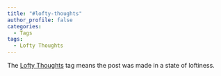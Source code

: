 ```yaml
---
title: "#lofty-thoughts"
author_profile: false
categories:
  - Tags
tags:
  - Lofty Thoughts
---
```


The [Lofty Thoughts](/tags/#lofty-thoughts) tag means the post was made in a state of loftiness.